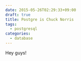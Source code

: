 ```yaml
---
date: 2015-05-26T02:29:33+09:00
draft: true
title: Postgre is Chuck Norris
tags:
  - postgresql
categories:
  - database
---
```


Hey guys!
